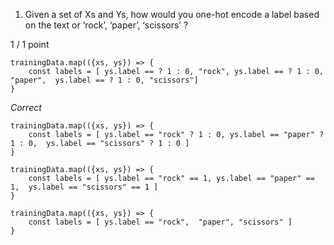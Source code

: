 
1. Given a set of Xs and Ys, how would you one-hot encode a label based on the text or ‘rock’, ‘paper’, ‘scissors’ ?

1 / 1 point

```
trainingData.map(({xs, ys}) => {
    const labels = [ ys.label == ? 1 : 0, "rock", ys.label == ? 1 : 0, "paper",  ys.label == ? 1 : 0, "scissors"]
}
```

*Correct* <br>
```
trainingData.map(({xs, ys}) => {
    const labels = [ ys.label == "rock" ? 1 : 0, ys.label == "paper" ? 1 : 0,  ys.label == "scissors" ? 1 : 0 ]
} 
```


```
trainingData.map(({xs, ys}) => {
    const labels = [ ys.label == "rock" == 1, ys.label == "paper" == 1,  ys.label == "scissors" == 1 ]
} 
```

```
trainingData.map(({xs, ys}) => {
    const labels = [ ys.label == "rock",  "paper", "scissors" ]
}
```